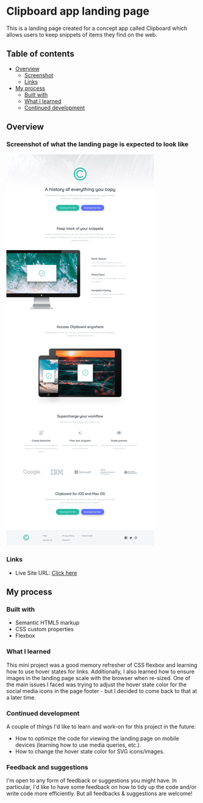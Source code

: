 # Clipboard app landing page 

This is a landing page created for a concept app called Clipboard which allows users to keep snippets of items they find on the web. 

## Table of contents

- [Overview](#overview)
  - [Screenshot](#screenshot)
  - [Links](#links)
- [My process](#my-process)
  - [Built with](#built-with)
  - [What I learned](#what-i-learned)
  - [Continued development](#continued-development)

## Overview


### Screenshot of what the landing page is expected to look like

![](./design/desktop-design.jpg)

### Links

- Live Site URL: [Click here](https://qymmore.github.io/clipboard-landing-page/)

## My process

### Built with

- Semantic HTML5 markup
- CSS custom properties
- Flexbox

### What I learned

This mini project was a good memory refresher of CSS flexbox and learning how to use hover states for links. Additionally, I also learned how to ensure images in the landing page scale with the browser when re-sized. One of the main issues I faced was trying to adjust the hover state color for the social media icons in the page footer - but I decided to come back to that at a later time. 


### Continued development

A couple of things I'd like to learn and work-on for this project in the future:
- How to optimize the code for viewing the landing page on mobile devices (learning how to use media queries, etc.).
- How to change the hover state color for SVG icons/images.

### Feedback and suggestions
I'm open to any form of feedback or suggestions you might have. In particular, I'd like to have some feedback on how to tidy up the code and/or write code more efficiently. But all feedbacks & suggestions are welcome!

